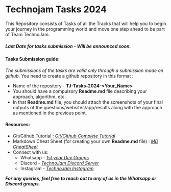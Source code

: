 # Technojam Tasks 2024
This Repository consists of Tasks of all the Tracks that will help you to begin your journey in the programming world and move one step ahead to be part of Team TechnoJam.

##### Last Date for tasks submission - Will be announced soon.

#### **Tasks Submission guide:**

*The submissions of the tasks are valid only through a submission made on github.*
You need to create a github repository in this format :
*   Name of the repository - **TJ-Tasks-2024-&lt;Your\_Name&gt;**
*   You should have a compulsory **Readme.md** file describing your approach, algorithm, etc.
*   In that **Readme.md** file, you should attach the screenshots of your final outputs of the questions/websites/app/results along with the approach as mentioned in the previous point.


#### **Resources:**

*   Git/Github Tutorial : [*Git/Github Complete Tutorial*](https://youtu.be/uj4fy4kpaOA)
*   Markdown Cheat Sheet (for creating your own **Readme.md** file) : [*MD CheatSheet*](https://www.markdownguide.org/cheat-sheet/)
*   Connect with us:
    * Whatsapp - [*1st year Dev Groups*](https://chat.whatsapp.com/CqW738conVH2jgIY2d2LXX)
    * Discord - [*TechnoJam Discord Server*](https://discord.gg/EGCdWaX54B)
    * Instagram - [*TechnoJam Instagram*](https://www.instagram.com/teamtechnojam/?utm_medium=copy_link)


***For any queries, feel free to reach out to any of us in the Whatsapp or Discord groups.***
